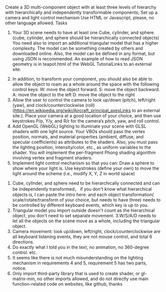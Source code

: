 Create a 3D multi-component object with at least three levels of hierarchy with hierarchically and independently transformable components; Set up a camera and light control mechanism
Use HTML or Javascript, please, no other language allowed.
Tasks

1. Your 3D scene needs to have at least one Cube, cylinder, and sphere.(cube, cylinder, and sphere should be hierarchically connected objects) You need also to import an additional triangular model that has a higher complexity. The model can be something created by others and downloaded online. Also, the model can be defined in any format, but using JSON is recommended. An example of how to read JSON geometry is in teapot.html of the WebGL TutorialLinks to an external site.

2) In addition, to transform your component, you should also be able to allow the object to roam as a whole around the space with the following control keys:
   W: move the object forward.
   S: move the object backward.
   A: move the object to the left
   D: move the object to the right
3) Allow the user to control the camera to look up/down (pitch), left/right (yaw), and clock/counterclockwise (roll) (https://en.wikipedia.org/wiki/Aircraft_principal_axesLinks to an external site.). Place your camera at a good location of your choice, and then use keystrokes P/p, Y/y, and R/r for the camera’s pitch, yaw, and roll control.
4) Add OpenGL (WebGL) lighting to illuminate your scene with GLSL shaders with one light source. Your VBOs should pass the vertex position, normals, and material properties (ambient, diffuse, and specular coefficients) as attributes to the shaders. Also, you must pass the lighting position, intensity/color, etc., as uniform variables to the shader. You will implement the per-fragment Phong shading algorithm involving vertex and fragment shaders.
5) Implement light control mechanism so that you can:
   Draw a sphere to show where your light is.
   Use keystrokes (define your own) to move the light around the scheme (i.e., modify X, Y, Z in world space)

1. Cube, cylinder, and sphere need to be hierarchically connected and can be independently transformed， if you don't know what hierarchical objects is, I can paste the intro here:
   and each object transformation( scale/rotate/transform of your choice, but needs to have three) needs to be controlled by different keyboard events, which key is up to you.
2. Triangular model you import outside doesn't count as the hierarchical object, you don't need to set separate movement.
   3.W/S/A/D needs to let all the objects on the scene move as a whole, including the triangular object.
3. Camera movement: look up/down, left/right, clock/counterclockwise are all keyboard listening events, they are not mouse control, and total 6 directions.
4. Do exactly what I told you in the text, no animation, no 360-degree control. etc.
5. It seems like there is not much misunderstanding on the lighting mechanism in requirements 4 and 5, requirement 5 has two parts, notice.
6. Only import third-party library that is used to create shader, or gl-matrix-min, no other imports allowed, and do not directly use main function-related code on websites, like github, thanks
